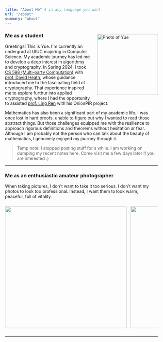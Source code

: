```yaml
---
title: "About Me" # in any language you want
url: "/about"
summary: "about"
---
```



<p style="float: right; margin-left: 20px;">
  <img src="https://raw.githubusercontent.com/helloboyxxx/images-for-notes/master/uPic/me.jpeg" alt="Photo of Yue" style="width: 200px; height: auto;">
</p>

### Me as a student

Greetings! This is Yue. I'm currently an undergrad at UIUC majoring in Computer Science. My academic journey has led me to develop a deep interest in algorithms and cryptography. In Spring 2024, I took [CS 598 (Multi-party Computation)](https://courses.grainger.illinois.edu/cs598dh/sp2024/) with [prof. David Heath](https://siebelschool.illinois.edu/about/people/all-faculty/daheath), whose guidance introduced me to the fascinating field of cryptography. That experience inspired me to explore furthur into applied cryptography, where I had the opportunity to assisted [prof. Ling Ren](https://sites.google.com/view/renling) with his OnionPIR project. 

Mathematics has also been a significant part of my academic life. I was once lost in hard proofs, unable to figure out why I wanted to read those abstract things. But those challenges equipped me with the resilience to approach rigorous definitions and theorems without hesitation or fear. Although I am probably not the person who can talk about the beauty of mathematics, I genuinely enjoyed my journey through it.

> Temp note: I stopped posting stuff for a while. I am working on dumping my recent notes here. Come visit me a few days later if you are interested :) 


---
### Me as an enthusiastic amateur photographer

When taking pictures, I don't want to take it too serious. I don't want my photos to look too professional. Instead, I want them to look warm, peaceful, full of vitality. 

<div style="overflow-x: auto; white-space: nowrap; padding: 10px 0;">

  <img src="https://github.com/helloboyxxx/images-for-notes/blob/master/manual_resized/004545790010%20copy.jpg?raw=true" style="width: auto; height: 400px; display: inline-block; margin-right: 10px;">

  <img src="https://github.com/helloboyxxx/images-for-notes/blob/master/manual_resized/004545800038%20copy.jpg?raw=true" style="width: auto; height: 400px; display: inline-block; margin-right: 10px;">

  <img src="https://github.com/helloboyxxx/images-for-notes/blob/master/manual_resized/004604800013%20copy.jpeg?raw=true" alt="Photo 1" style="height: 400px; width: auto; display: inline-block; margin-right: 10px;">

  <img src="https://github.com/helloboyxxx/images-for-notes/blob/master/manual_resized/004604800022%20copy.jpeg?raw=true" alt="Photo 2" style="height: 400px; width: auto; display: inline-block; margin-right: 10px;">

  <img src="https://github.com/helloboyxxx/images-for-notes/blob/master/manual_resized/004604800029%20copy.jpeg?raw=true" alt="Photo 3" style="height: 400px; width: auto; display: inline-block; margin-right: 10px;">

  <img src="https://github.com/helloboyxxx/images-for-notes/blob/master/manual_resized/004604810017.jpg?raw=true" alt="Photo 4" style="height: 400px; width: auto; display: inline-block; margin-right: 10px;">

  <img src="https://github.com/helloboyxxx/images-for-notes/blob/master/manual_resized/004604820006%20copy%202.jpeg?raw=true" alt="Photo 5" style="height: 400px; width: auto; display: inline-block; margin-right: 10px;">

  <img src="https://github.com/helloboyxxx/images-for-notes/blob/master/manual_resized/004604820060%20copy.jpeg?raw=true" alt="Photo 6" style="height: 400px; width: auto; display: inline-block; margin-right: 10px;">

  <img src="https://github.com/helloboyxxx/images-for-notes/blob/master/manual_resized/004604820064%20copy.jpeg?raw=true" alt="Photo 7" style="height: 400px; width: auto; display: inline-block; margin-right: 10px;">

  <img src="https://github.com/helloboyxxx/images-for-notes/blob/master/manual_resized/6cc1c8653jc9d0b03e6bd2ea1581f932%20copy.jpg?raw=true" alt="Photo 8" style="height: 400px; width: auto; display: inline-block; margin-right: 10px;">

  <img src="https://github.com/helloboyxxx/images-for-notes/blob/master/manual_resized/Allen_blue%20copy.jpg?raw=true" alt="Photo 9" style="height: 400px; width: auto; display: inline-block; margin-right: 10px;">

  <img src="https://github.com/helloboyxxx/images-for-notes/blob/master/manual_resized/IMG_9303%20copy.jpg?raw=true" alt="Photo 10" style="height: 400px; width: auto; display: inline-block; margin-right: 10px;">

  <img src="https://github.com/helloboyxxx/images-for-notes/blob/master/manual_resized/1ed72af68k9164b9db35a200556d107c%20copy.JPG?raw=true" alt="Photo 11" style="height: 400px; width: auto; display: inline-block; margin-right: 10px;">

  <img src="https://github.com/helloboyxxx/images-for-notes/blob/master/manual_resized/61956109ci600f1d3f0ff0d687245cc5%20copy.JPG?raw=true" alt="Photo 12" style="height: 400px; width: auto; display: inline-block; margin-right: 10px;">

</div>

---

